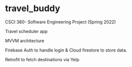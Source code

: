 # travel_buddy
CSCI 380- Software Engineering Project (Spring 2022)

Travel scheduler app

MVVM architecture 

Firebase Auth to handle login & Cloud firestore to store data.

Retrofit to fetch destinations via Yelp
